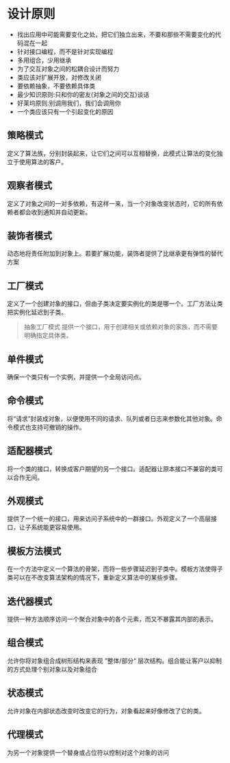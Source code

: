 # 设计原则
- 找出应用中可能需要变化之处，把它们独立出来，不要和那些不需要变化的代码混在一起
- 针对接口编程，而不是针对实现编程
- 多用组合，少用继承
- 为了交互对象之间的松耦合设计而努力
- 类应该对扩展开放，对修改关闭
- 要依赖抽象，不要依赖具体类
- 最少知识原则:只和你的密友(对象之间的交互)谈话
- 好莱坞原则:别调用我们，我们会调用你
- 一个类应该只有一个引起变化的原因

## 策略模式
定义了算法族，分别封装起来，让它们之间可以互相替换，此模式让算法的变化独立于使用算法的客户。

## 观察者模式
定义了对象之间的一对多依赖，有这样一来，当一个对象改变状态时，它的所有依赖者都会收到通知并自动更新。 

## 装饰者模式
动态地将责任附加到对象上。若要扩展功能，装饰者提供了比继承更有弹性的替代方案

## 工厂模式
定义了一个创建对象的接口，但由子类决定要实例化的类是哪一个。工厂方法让类把实例化延迟到子类。
> 抽象工厂模式
> 提供一个接口，用于创建相关或依赖对象的家族，而不需要明确指定具体类。

## 单件模式
确保一个类只有一个实例，并提供一个全局访问点。

## 命令模式
将“请求”封装成对象，以便使用不同的请求、队列或者日志来参数化其他对象。命令模式也支持可撤销的操作。

## 适配器模式
将一个类的接口，转换成客户期望的另一个接口。适配器让原本接口不兼容的类可以合作无间。

## 外观模式
提供了一个统一的接口，用来访问子系统中的一群接口。外观定义了一个高层接口，让子系统能更容易使用。

## 模板方法模式
在一个方法中定义一个算法的骨架，而将一些步骤延迟到子类中。模板方法使得子类可以在不改变算法架构的情况下，重新定义算法中的某些步骤。

## 迭代器模式
提供一种方法顺序访问一个聚合对象中的各个元素，而又不暴露其内部的表示。

## 组合模式
允许你将对象组合成树形结构来表现 ”整体/部分“ 层次结构。组合能让客户以抑制的方式处理个别对象以及对象组合

## 状态模式
允许对象在内部状态改变时改变它的行为，对象看起来好像修改了它的类。

## 代理模式
为另一个对象提供一个替身或占位符以控制对这个对象的访问